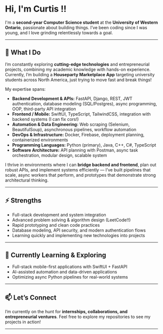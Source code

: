 # Hi, I'm Curtis !!

I'm a **second-year Computer Science student** at the **University of Western Ontario**, passionate about building things. I’ve been coding since I was young, and I love grinding relentlessly towards a goal.

---

## 🔧 What I Do

I’m constantly exploring **cutting-edge technologies** and entrepreneurial projects, combining my academic knowledge with hands-on experience. Currently, I’m building a **Houseparty Marketplace App** targeting university students across North America, just trying to move fast and break things!

My expertise spans:

- **Backend Development & APIs:** FastAPI, Django, REST, JWT authentication, database modeling (SQL/Postgres), async programming, OOP, third-party API integration
- **Frontend / Mobile:** SwiftUI, TypeScript, TailwindCSS, integration with backend systems (I can fix cors!)  
- **Automation & Data Engineering:** Web scraping (Selenium, BeautifulSoup), asynchronous pipelines, workflow automation  
- **DevOps & Infrastructure:** Docker, Firebase, deployment planning, containerized environments
- **Programming Languages:** Python (primary), Java, C++, C#, TypeScript  
- **Software Architecture:** API planning with Postman, async task orchestration, modular design, scalable system 

I thrive in environments where I can **bridge backend and frontend**, plan out robust APIs, and implement systems efficiently — I’ve built pipelines that scale, async workers that perform, and prototypes that demonstrate strong architectural thinking.

---

## ⚡ Strengths

- Full-stack development and system integration  
- Advanced problem solving & algorithm design (LeetCode!!)  
- Rapid prototyping and clean code practices
- Database modeling, API security, and modern authentication flows  
- Learning quickly and implementing new technologies into projects 

---

## 🌱 Currently Learning & Exploring

- Full-stack mobile-first applications with SwiftUI + FastAPI  
- AI-assisted automation and data-driven applications  
- Optimizing async Python pipelines for real-world systems  

---

## 📫 Let’s Connect

I’m currently on the hunt for **internships, collaborations, and entrepreneurial ventures**. Feel free to explore my repositories to see my projects in action! 

---
